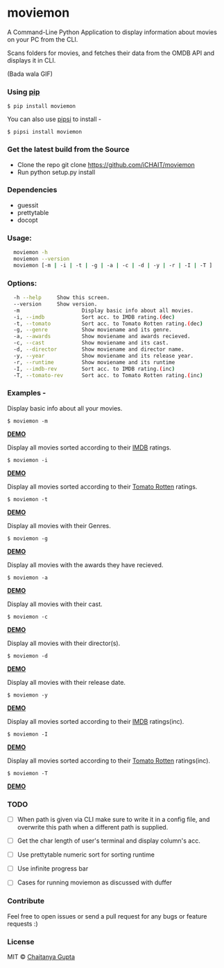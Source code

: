 # moviemon

A Command-Line Python Application to display information about movies on your PC from the CLI.

Scans folders for movies, and fetches their data from the OMDB API and displays it in CLI.

(Bada wala GIF)

### Using [pip](https://pypi.python.org/pypi/pip/)

`$ pip install moviemon`

You can also use [pipsi](https://github.com/mitsuhiko/pipsi) to install -

`$ pipsi install moviemon`


### Get the latest build from the Source

* Clone the repo git clone https://github.com/iCHAIT/moviemon
* Run python setup.py install


### Dependencies

* guessit
* prettytable
* docopt


### Usage:
```sh
  moviemon -h
  moviemon --version
  moviemon [-m | -i | -t | -g | -a | -c | -d | -y | -r | -I | -T ]
```

### Options:
```sh
  -h --help     Show this screen.
  --version     Show version.
  -m                    Display basic info about all movies.
  -i, --imdb            Sort acc. to IMDB rating.(dec)
  -t, --tomato          Sort acc. to Tomato Rotten rating.(dec)
  -g, --genre           Show moviename and its genre.
  -a, --awards          Show moviename and awards recieved.
  -c, --cast            Show moviename and its cast.
  -d, --director        Show moviename and director name.
  -y, --year            Show moviename and its release year.
  -r, --runtime         Show moviename and its runtime
  -I, --imdb-rev        Sort acc. to IMDB rating.(inc)
  -T, --tomato-rev      Sort acc. to Tomato Rotten rating.(inc)
```

### Examples -

Display basic info about all your movies.

`$ moviemon -m`

[**DEMO**]()

Display all movies sorted according to their [IMDB](http://www.imdb.com/) ratings.

`$ moviemon -i`

[**DEMO**]()

Display all movies sorted according to their [Tomato Rotten](http://www.rottentomatoes.com/) ratings.

`$ moviemon -t`

[**DEMO**]()

Display all movies with their Genres.

`$ moviemon -g`

[**DEMO**]()

Display all movies with the awards they have recieved.

`$ moviemon -a`

[**DEMO**]()

Display all movies with their cast.

`$ moviemon -c`

[**DEMO**]()

Display all movies with their director(s).

`$ moviemon -d`

[**DEMO**]()

Display all movies with their release date.

`$ moviemon -y`

[**DEMO**]()

Display all movies sorted according to their [IMDB](http://www.imdb.com/) ratings(inc).

`$ moviemon -I`

[**DEMO**]()

Display all movies sorted according to their [Tomato Rotten](http://www.rottentomatoes.com/) ratings(inc).

`$ moviemon -T`

[**DEMO**]()


### TODO

- [ ] When path is given via CLI make sure to write it in a config file, and overwrite this path when a different path is supplied.

- [ ] Get the char length of user's terminal and display column's acc.

- [ ] Use prettytable numeric sort for sorting runtime

- [ ] Use infinite progress bar

- [ ] Cases for running moviemon as discussed with duffer


### Contribute

Feel free to open issues or send a pull request for any bugs or feature requests :)


### License

MIT © [Chaitanya Gupta](https://github.com/iCHAIT)
